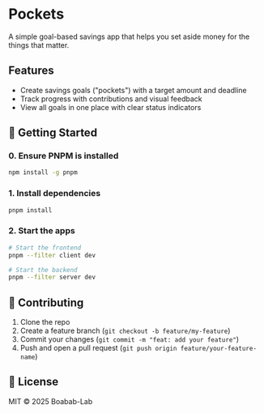 # Pockets

A simple goal-based savings app that helps you set aside money for the things that matter.

## Features

- Create savings goals ("pockets") with a target amount and deadline
- Track progress with contributions and visual feedback
- View all goals in one place with clear status indicators

## 🚀 Getting Started

### 0. Ensure PNPM is installed

```bash
npm install -g pnpm
```

### 1. Install dependencies

```bash
pnpm install
```

### 2. Start the apps

```bash
# Start the frontend
pnpm --filter client dev

# Start the backend
pnpm --filter server dev
```

## 🤝 Contributing

1. Clone the repo
2. Create a feature branch (`git checkout -b feature/my-feature`)
3. Commit your changes (`git commit -m "feat: add your feature"`)
4. Push and open a pull request (`git push origin feature/your-feature-name`)

## 📝 License

MIT © 2025 Boabab-Lab  

